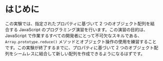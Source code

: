 # はじめに

この実験では、指定されたプロパティに基づいて 2 つのオブジェクト配列を結合する JavaScript のプログラミング演習を行います。この演習の目的は、JavaScript で作業するすべての開発者にとって不可欠なスキルである、`Array.prototype.reduce()` メソッドとオブジェクト操作の使用を練習することです。この実験が終了するまでに、プロパティに基づいて 2 つのオブジェクト配列をシームレスに結合して新しい配列を作成できるようになるはずです。
